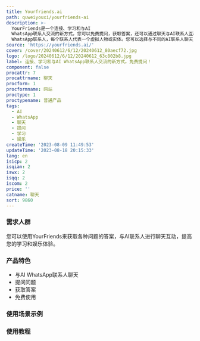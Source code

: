 ```yaml
---
title: Yourfriends.ai
path: quweiyouxi/yourfriends-ai
description: >-
  YourFriends是一个连接、学习和与AI
  WhatsApp联系人交流的新方式。您可以免费提问，获取答案，还可以通过聊天与AI联系人互动。该产品提供了多个AI
  WhatsApp联系人，每个联系人代表一个虚拟人物或实体。您可以选择与不同的AI联系人聊天，提问各种问题。这个产品的定价免费。
source: 'https://yourfriends.ai/'
cover: /cover/20240612/6/12/20240612_80aecf72.jpg
logo: /logo/20240612/6/12/20240612_63c802b8.jpg
label: 连接、学习和与AI WhatsApp联系人交流的新方式。免费提问！
component: false
procattr: 7
procattrname: 聊天
procform: 1
procformname: 网站
proctype: 1
proctypename: 普通产品
tags:
  - AI
  - WhatsApp
  - 聊天
  - 提问
  - 学习
  - 娱乐
createTime: '2023-08-09 11:49:53'
updateTime: '2023-08-18 20:15:33'
lang: en
isicp: 2
isqian: 2
iswx: 2
isqq: 2
iscom: 2
price: ''
catname: 聊天
sort: 9860
---
```




### 需求人群
您可以使用YourFriends来获取各种问题的答案，与AI联系人进行聊天互动，提高您的学习和娱乐体验。

### 产品特色
- 与AI WhatsApp联系人聊天
- 提问问题
- 获取答案
- 免费使用

### 使用场景示例


### 使用教程


  
